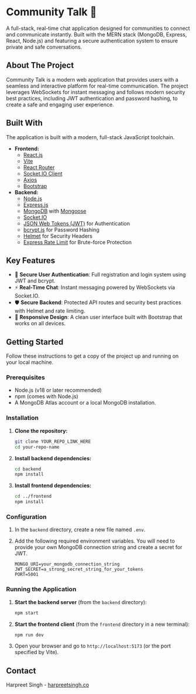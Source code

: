 # Community Talk 💬

A full-stack, real-time chat application designed for communities to connect and communicate instantly. Built with the MERN stack (MongoDB, Express, React, Node.js) and featuring a secure authentication system to ensure private and safe conversations.




## About The Project

Community Talk is a modern web application that provides users with a seamless and interactive platform for real-time communication. The project leverages WebSockets for instant messaging and follows modern security best practices, including JWT authentication and password hashing, to create a safe and engaging user experience.

## Built With

The application is built with a modern, full-stack JavaScript toolchain.

* **Frontend:**
    * [React.js](https://reactjs.org/)
    * [Vite](https://vitejs.dev/)
    * [React Router](https://reactrouter.com/)
    * [Socket.IO Client](https://socket.io/docs/v4/client-api/)
    * [Axios](https://axios-http.com/)
    * [Bootstrap](https://getbootstrap.com/)
* **Backend:**
    * [Node.js](https://nodejs.org/)
    * [Express.js](https://expressjs.com/)
    * [MongoDB](https://www.mongodb.com/) with [Mongoose](https://mongoosejs.com/)
    * [Socket.IO](https://socket.io/)
    * [JSON Web Tokens (JWT)](https://jwt.io/) for Authentication
    * [bcrypt.js](https://www.npmjs.com/package/bcrypt) for Password Hashing
    * [Helmet](https://helmetjs.github.io/) for Security Headers
    * [Express Rate Limit](https://www.npmjs.com/package/express-rate-limit) for Brute-force Protection

## Key Features

* 🔐 **Secure User Authentication**: Full registration and login system using JWT and bcrypt.
* ⚡ **Real-Time Chat**: Instant messaging powered by WebSockets via Socket.IO.
* 🛡️ **Secure Backend**: Protected API routes and security best practices with Helmet and rate limiting.
* 📱 **Responsive Design**: A clean user interface built with Bootstrap that works on all devices.

## Getting Started

Follow these instructions to get a copy of the project up and running on your local machine.

### Prerequisites

* Node.js (v18 or later recommended)
* npm (comes with Node.js)
* A MongoDB Atlas account or a local MongoDB installation.

### Installation

1.  **Clone the repository:**
    ```sh
    git clone YOUR_REPO_LINK_HERE
    cd your-repo-name
    ```
2.  **Install backend dependencies:**
    ```sh
    cd backend
    npm install
    ```
3.  **Install frontend dependencies:**
    ```sh
    cd ../frontend
    npm install
    ```

### Configuration

1.  In the `backend` directory, create a new file named `.env`.
2.  Add the following required environment variables. You will need to provide your own MongoDB connection string and create a secret for JWT.

    ```env
    MONGO_URI=your_mongodb_connection_string
    JWT_SECRET=a_strong_secret_string_for_your_tokens
    PORT=5001
    ```

### Running the Application

1.  **Start the backend server** (from the `backend` directory):
    ```sh
    npm start
    ```
2.  **Start the frontend client** (from the `frontend` directory in a new terminal):
    ```sh
    npm run dev
    ```
3.  Open your browser and go to `http://localhost:5173` (or the port specified by Vite).

## Contact

Harpreet Singh - [harpreetsingh.co](https://harpreetsingh.co)
